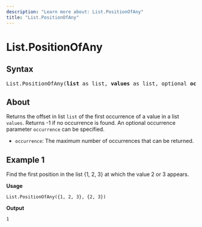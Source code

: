 ```yaml
---
description: "Learn more about: List.PositionOfAny"
title: "List.PositionOfAny"
---
```

# List.PositionOfAny

## Syntax

<pre>
List.PositionOfAny(<b>list</b> as list, <b>values</b> as list, optional <b>occurrence</b> as nullable number, optional <b>equationCriteria</b> as any) as any
</pre>
  
## About

Returns the offset in list `list` of the first occurrence of a value in a list `values`. Returns -1 if no occurrence is found. An optional occurrence parameter `occurrence` can be specified.

* `occurrence`: The maximum number of occurrences that can be returned.

## Example 1

Find the first position in the list {1, 2, 3} at which the value 2 or 3 appears.

**Usage**

```powerquery-m
List.PositionOfAny({1, 2, 3}, {2, 3})
```

**Output**

`1`
